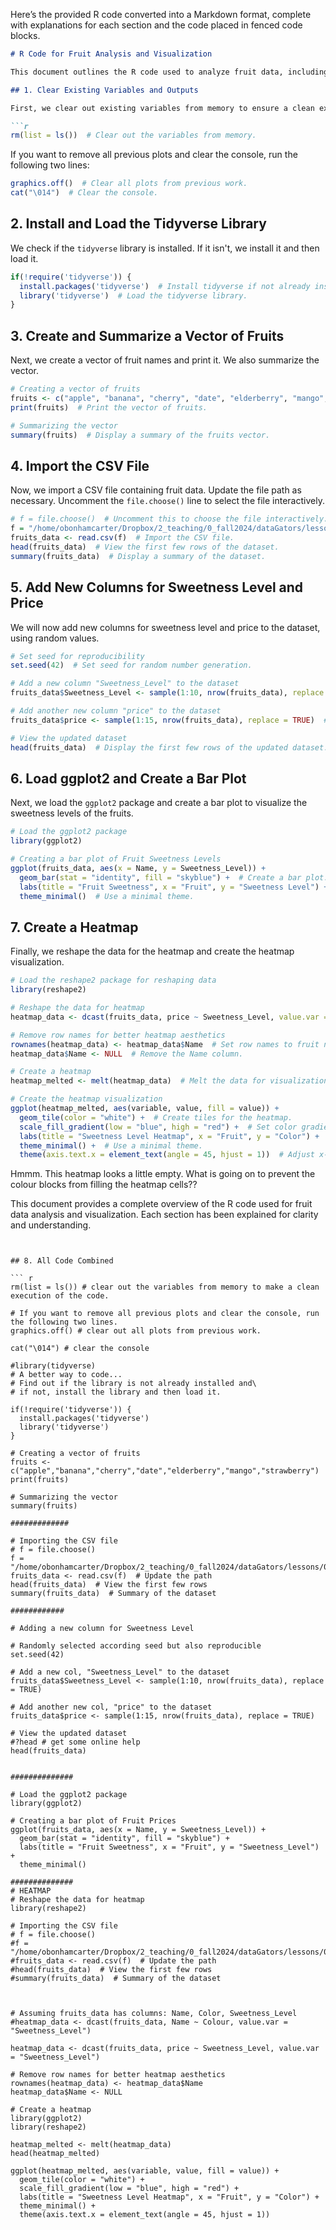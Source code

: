 Here’s the provided R code converted into a Markdown format, complete with explanations for each section and the code placed in fenced code blocks.

```markdown
# R Code for Fruit Analysis and Visualization

This document outlines the R code used to analyze fruit data, including creating a vector of fruits, importing a CSV file, adding new columns, and visualizing the data with bar plots and heatmaps. Each section of the code is explained in detail.

## 1. Clear Existing Variables and Outputs

First, we clear out existing variables from memory to ensure a clean execution of the code.

```r
rm(list = ls())  # Clear out the variables from memory.
```

If you want to remove all previous plots and clear the console, run the following two lines:

```r
graphics.off()  # Clear all plots from previous work.
cat("\014")  # Clear the console.
```

## 2. Install and Load the Tidyverse Library

We check if the `tidyverse` library is installed. If it isn't, we install it and then load it.

```r
if(!require('tidyverse')) {
  install.packages('tidyverse')  # Install tidyverse if not already installed.
  library('tidyverse')  # Load the tidyverse library.
}
```

## 3. Create and Summarize a Vector of Fruits

Next, we create a vector of fruit names and print it. We also summarize the vector.

```r
# Creating a vector of fruits
fruits <- c("apple", "banana", "cherry", "date", "elderberry", "mango", "strawberry")
print(fruits)  # Print the vector of fruits.

# Summarizing the vector
summary(fruits)  # Display a summary of the fruits vector.
```

## 4. Import the CSV File

Now, we import a CSV file containing fruit data. Update the file path as necessary. Uncomment the `file.choose()` line to select the file interactively.

```r
# f = file.choose()  # Uncomment this to choose the file interactively.
f = "/home/obonhamcarter/Dropbox/2_teaching/0_fall2024/dataGators/lessons/01/fruits_colours.csv"  # Update the path.
fruits_data <- read.csv(f)  # Import the CSV file.
head(fruits_data)  # View the first few rows of the dataset.
summary(fruits_data)  # Display a summary of the dataset.
```

## 5. Add New Columns for Sweetness Level and Price

We will now add new columns for sweetness level and price to the dataset, using random values.

```r
# Set seed for reproducibility
set.seed(42)  # Set seed for random number generation.

# Add a new column "Sweetness_Level" to the dataset
fruits_data$Sweetness_Level <- sample(1:10, nrow(fruits_data), replace = TRUE)  # Random sweetness levels.

# Add another new column "price" to the dataset
fruits_data$price <- sample(1:15, nrow(fruits_data), replace = TRUE)  # Random prices.

# View the updated dataset
head(fruits_data)  # Display the first few rows of the updated dataset.
```

## 6. Load ggplot2 and Create a Bar Plot

Next, we load the `ggplot2` package and create a bar plot to visualize the sweetness levels of the fruits.

```r
# Load the ggplot2 package
library(ggplot2)

# Creating a bar plot of Fruit Sweetness Levels
ggplot(fruits_data, aes(x = Name, y = Sweetness_Level)) +
  geom_bar(stat = "identity", fill = "skyblue") +  # Create a bar plot.
  labs(title = "Fruit Sweetness", x = "Fruit", y = "Sweetness Level") +  # Add labels.
  theme_minimal()  # Use a minimal theme.
```

## 7. Create a Heatmap

Finally, we reshape the data for the heatmap and create the heatmap visualization.

```r
# Load the reshape2 package for reshaping data
library(reshape2)

# Reshape the data for heatmap
heatmap_data <- dcast(fruits_data, price ~ Sweetness_Level, value.var = "Sweetness_Level")  # Reshape data for heatmap.

# Remove row names for better heatmap aesthetics
rownames(heatmap_data) <- heatmap_data$Name  # Set row names to fruit names.
heatmap_data$Name <- NULL  # Remove the Name column.

# Create a heatmap
heatmap_melted <- melt(heatmap_data)  # Melt the data for visualization.

# Create the heatmap visualization
ggplot(heatmap_melted, aes(variable, value, fill = value)) +
  geom_tile(color = "white") +  # Create tiles for the heatmap.
  scale_fill_gradient(low = "blue", high = "red") +  # Set color gradient.
  labs(title = "Sweetness Level Heatmap", x = "Fruit", y = "Color") +  # Add labels.
  theme_minimal() +  # Use a minimal theme.
  theme(axis.text.x = element_text(angle = 45, hjust = 1))  # Adjust x-axis text.
```

Hmmm. This heatmap looks a little empty. What is going on to prevent the colour blocks from filling the heatmap cells??


This document provides a complete overview of the R code used for fruit data analysis and visualization. Each section has been explained for clarity and understanding.
``` 


## 8. All Code Combined

``` r
rm(list = ls()) # clear out the variables from memory to make a clean execution of the code.

# If you want to remove all previous plots and clear the console, run the following two lines.
graphics.off() # clear out all plots from previous work.

cat("\014") # clear the console

#library(tidyverse)
# A better way to code...
# Find out if the library is not already installed and\
# if not, install the library and then load it.

if(!require('tidyverse')) {
  install.packages('tidyverse')
  library('tidyverse')
}

# Creating a vector of fruits
fruits <- c("apple","banana","cherry","date","elderberry","mango","strawberry")
print(fruits)

# Summarizing the vector
summary(fruits)

#############

# Importing the CSV file
# f = file.choose()
f = "/home/obonhamcarter/Dropbox/2_teaching/0_fall2024/dataGators/lessons/01/fruits_colours.csv"
fruits_data <- read.csv(f)  # Update the path
head(fruits_data)  # View the first few rows
summary(fruits_data)  # Summary of the dataset

############

# Adding a new column for Sweetness Level

# Randomly selected according seed but also reproducible
set.seed(42)

# Add a new col, "Sweetness_Level" to the dataset
fruits_data$Sweetness_Level <- sample(1:10, nrow(fruits_data), replace = TRUE)

# Add another new col, "price" to the dataset
fruits_data$price <- sample(1:15, nrow(fruits_data), replace = TRUE)

# View the updated dataset
#?head # get some online help
head(fruits_data)


##############

# Load the ggplot2 package
library(ggplot2)

# Creating a bar plot of Fruit Prices
ggplot(fruits_data, aes(x = Name, y = Sweetness_Level)) +
  geom_bar(stat = "identity", fill = "skyblue") +
  labs(title = "Fruit Sweetness", x = "Fruit", y = "Sweetness_Level") +
  theme_minimal()

##############
# HEATMAP
# Reshape the data for heatmap
library(reshape2)

# Importing the CSV file
# f = file.choose()
#f = "/home/obonhamcarter/Dropbox/2_teaching/0_fall2024/dataGators/lessons/01/fruits_colours.csv"
#fruits_data <- read.csv(f)  # Update the path
#head(fruits_data)  # View the first few rows
#summary(fruits_data)  # Summary of the dataset



# Assuming fruits_data has columns: Name, Color, Sweetness_Level
#heatmap_data <- dcast(fruits_data, Name ~ Colour, value.var = "Sweetness_Level")

heatmap_data <- dcast(fruits_data, price ~ Sweetness_Level, value.var = "Sweetness_Level")

# Remove row names for better heatmap aesthetics
rownames(heatmap_data) <- heatmap_data$Name
heatmap_data$Name <- NULL

# Create a heatmap
library(ggplot2)
library(reshape2)

heatmap_melted <- melt(heatmap_data)
head(heatmap_melted)

ggplot(heatmap_melted, aes(variable, value, fill = value)) +
  geom_tile(color = "white") +
  scale_fill_gradient(low = "blue", high = "red") +
  labs(title = "Sweetness Level Heatmap", x = "Fruit", y = "Color") +
  theme_minimal() +
  theme(axis.text.x = element_text(angle = 45, hjust = 1))

```